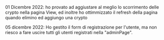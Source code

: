 01 Dicembre 2022: ho provato ad aggiustare al meglio lo scorrimento delle crypto nella pagina View, ed inoltre ho ottimmizzato il refresh della pagina quando elimino ed aggiungo una crypto

05 dicembre 2022: Ho gestito il form di registrazione per l'utente, ma non riesco a fare uscire tutti gli utenti registrati nella "adminPage".
